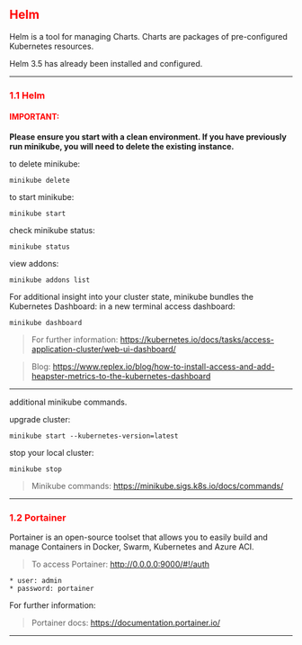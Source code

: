 ## <font color='red'> Helm </font>
Helm is a tool for managing Charts. Charts are packages of pre-configured Kubernetes resources. 

Helm 3.5 has already been installed and configured.

---

### <font color='red'> 1.1 Helm </font>
#### <font color='red'>IMPORTANT:</font> 
<strong>Please ensure you start with a clean environment. 
If you have previously run minikube, you will need to delete the existing instance.</strong>

to delete  minikube:
```
minikube delete
```

to start minikube:
```
minikube start
```

check minikube status:
```
minikube status
```

view addons:
```
minikube addons list
```

For additional insight into your cluster state, minikube bundles the Kubernetes Dashboard:
in a new terminal access dashboard:
```
minikube dashboard
```
> For further information: https://kubernetes.io/docs/tasks/access-application-cluster/web-ui-dashboard/

> Blog: https://www.replex.io/blog/how-to-install-access-and-add-heapster-metrics-to-the-kubernetes-dashboard

--- 

additional minikube commands.  

upgrade cluster:
```
minikube start --kubernetes-version=latest
```
stop your local cluster:
```
minikube stop
```
> Minikube commands: https://minikube.sigs.k8s.io/docs/commands/

---

### <font color='red'> 1.2 Portainer </font>
Portainer is an open-source toolset that allows you to easily build and manage Containers in Docker, Swarm, Kubernetes and Azure ACI.

> To access Portainer: http://0.0.0.0:9000/#!/auth  

    * user: admin  
    * password: portainer

For further information:  

> Portainer docs: https://documentation.portainer.io/

---